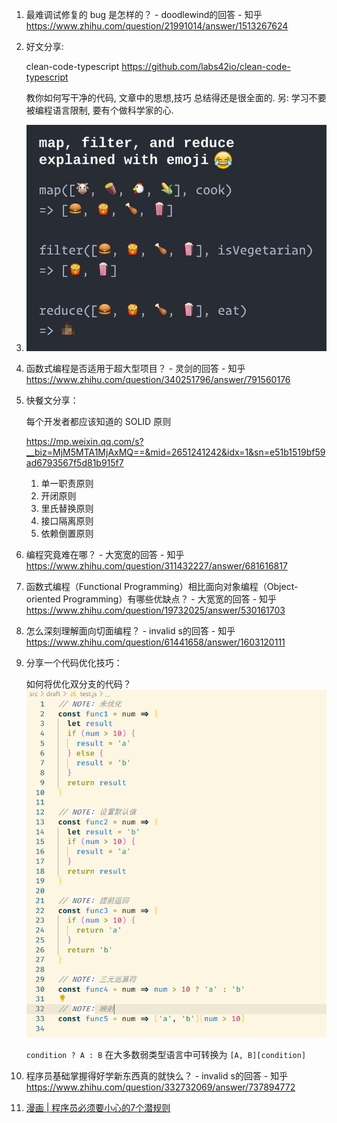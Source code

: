 1. 最难调试修复的 bug 是怎样的？ - doodlewind的回答 - 知乎 https://www.zhihu.com/question/21991014/answer/1513267624

2. 好文分享:

   clean-code-typescript
   https://github.com/labs42io/clean-code-typescript

   教你如何写干净的代码, 文章中的思想,技巧 总结得还是很全面的.
   另: 学习不要被编程语言限制, 要有个做科学家的心.
   
3. ![image-20201122150510146](./docs/image-20201122150510146.png)

4. 函数式编程是否适用于超大型项目？ - 灵剑的回答 - 知乎 https://www.zhihu.com/question/340251796/answer/791560176

5. 快餐文分享：

   每个开发者都应该知道的 SOLID 原则

   https://mp.weixin.qq.com/s?__biz=MjM5MTA1MjAxMQ==&mid=2651241242&idx=1&sn=e51b1519bf59ad6793567f5d81b915f7

   1. 单一职责原则
   2. 开闭原则
   3. 里氏替换原则
   4. 接口隔离原则
   5. 依赖倒置原则
   
6. 编程究竟难在哪？ - 大宽宽的回答 - 知乎 https://www.zhihu.com/question/311432227/answer/681616817

7. 函数式编程（Functional Programming）相比面向对象编程（Object-oriented Programming）有哪些优缺点？ - 大宽宽的回答 - 知乎 https://www.zhihu.com/question/19732025/answer/530161703

8. 怎么深刻理解面向切面编程？ - invalid s的回答 - 知乎 https://www.zhihu.com/question/61441658/answer/1603120111

9. 分享一个代码优化技巧：

   如何将优化双分支的代码？
   ![image-20201203162454394](docs/image-20201203162454394.png)

   `condition ? A : B` 在大多数弱类型语言中可转换为 `[A, B][condition]`
   
10. 程序员基础掌握得好学新东西真的就快么？ - invalid s的回答 - 知乎 https://www.zhihu.com/question/332732069/answer/737894772

11. [漫画 | 程序员必须要小心的7个潜规则](https://mp.weixin.qq.com/s/ubzCmQTL7wt9GEoSqueicw)